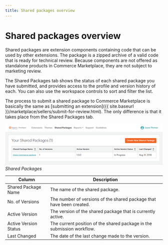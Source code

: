 ```yaml
---
title: Shared packages overview
---
```


# Shared packages overview

Shared packages are extension components containing code that can be used by other extensions. The package is a zipped archive of a valid code that is ready for technical review. Because components are not offered as standalone products in Commerce Marketplace, they are not subject to marketing review.

The Shared Packages tab shows the status of each shared package you have submitted, and provides access to the profile and version history of each. You can also use the workspace controls to sort and filter the list.

The process to submit a shared package to Commerce Marketplace is basically the same as [submitting an extension]({{ site.baseurl }}/marketplace/sellers/submit-for-review.html). The only difference is that it takes place from the Shared Packages tab.

![](../../sellers/_images/your-shared-packages.png)
_Shared Packages_

| Column | Description |
|--------|-------------|
| Shared Package Name | The name of the shared package. |
| No. of Versions | The number of versions of the shared package that have been created. |
| Active Version | The version of the shared package that is currently active. |
| Active Version Status | The current position of the shared package in the submission workflow. |
| Last Changed | The date of the last change made to the version. |
